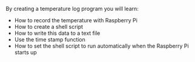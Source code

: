 By creating a temperature log program you will learn:

- How to record the temperature with Raspberry Pi
- How to create a shell script
- How to write this data to a text file
- Use the time stamp function 
- How to set the shell script to run automatically when the Raspberry Pi starts up
